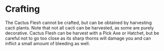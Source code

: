 # Crafting

The Cactus Flesh cannot be crafted, but can be obtained by harvesting cacti plants. Note that not all cacti can be harvested, as some are purely decorative.
Cactus Flesh can be harvest with a Pick Axe or Hatchet, but be careful not to go too close as its sharp thorns will damage you and can inflict a small amount of bleeding as well.
